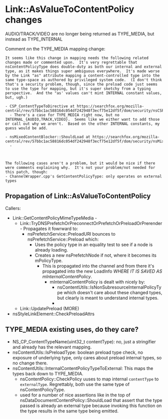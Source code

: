 # Link::AsValueToContentPolicy changes
AUDIO/TRACK/VIDEO are no longer being returned as TYPE_MEDIA, but instead as
TYPE_INTERNAL

Comment on the TYPE_MEDIA mapping change:
```
It seems like this change in mapping needs the following related changes made or commented upon.  It's very regrettable that nsContentPolicyType does double-duty as both our internal and external type, as it makes things super ambiguous everywhere.  It's made worse by the Link "as" attribute mapping a content-controlled type into the same type-space as authored by privileged system code.  (I don't think that's a security problem, though, since the preload code just seems to use the type for mapping, but it's super sketchy from a typing perspective.  And the "as' values can't mint INTERNAL constant values, but, ugh.)

- CSP_ContentTypeToDirective at https://searchfox.org/mozilla-central/rev/57bbc1ac58816dc054df242948f3ecf75e12df5f/dom/security/nsCSPUtils.cpp#228
  - There's a case for TYPE_MEDIA right now, but no INTERNAL_{AUDIO,TRACK,VIDEO}.  Seems like we either want to add those or call out why we aren't.  Based on the other INTERNAL constants, my guess would be add.

- nsMixedContentBlocker::ShouldLoad at https://searchfox.org/mozilla-central/rev/57bbc1ac58816dc054df242948f3ecf75e12df5f/dom/security/nsMixedContentBlocker.cpp#544
  -



The following cases aren't a problem, but it would be nice if there were comments explaining why.  It's not your problem/not needed for this patch, though:
- ChannelWrapper.cpp's GetContentPolicyType: only operates on external types
```

## Propagation of Link::AsValueToContentPolicy

Callers:
- Link::GetContentPolicyMimeTypeMedia -
  - Link::TryDNSPrefetchOrPreconnectOrPrefetchOrPreloadOrPrerender - Propagates
    it fowrward to:
    - nsPrefetchService::PreloadURI bounces to nsPrefetchService::Preload which:
      - Uses the policy type in an equality test to see if a node is already
        loading.
      - Creates a new nsPrefetchNode if not, where it becomes its mPolicyType.
        - This is propagated into the channel and from there it's propagated
          into the new LoadInfo *WHERE IT IS SAVED AS mInternalContentPolicy*.
          - mInternalContentPolicy is dealt with nicely by:
            - nsContentUtils::IsNonSubresourceInternalPolicyType which doesn't
              care about these changed types, but clearly is meant to understand
              internal types.
            -
  - Link::UpdatePreload
  (MORE)
- nsStyleLinkElement::CheckPreloadAttrs

## TYPE_MEDIA existing uses, do they care?
- NS_CP_ContentTypeName(uint32_t contentType): no, just a stringifier and
  already has the relevant mapping.
- nsContentUtils::IsPreloadType: boolean preload type check, no exposure of
  underlying type, only cares about preload internal types, so no change there.
- nsContentUtils::InternalContentPolicyTypeToExternal: This maps the types back
  down to TYPE_MEDIA.
  - nsContentPolicy::CheckPolicy uuses to map internal `contentType` to
    `externalType`.  Regrettably, both use the same type of nsContentPolicyType.
  - used for a number of nice assertions like in the top of
    nsDataDocumentContentPolicy::ShouldLoad that assert that the type passed is
    already an external type because invoking this function on the type results
    in the same type being emitted.